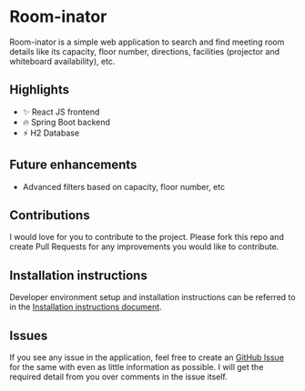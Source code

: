 # Room-inator

Room-inator is a simple web application to search and find meeting room details like its capacity, floor number, directions, facilities (projector and whiteboard availability), etc.

## Highlights

-   ✨ React JS frontend
-   🔥 Spring Boot backend
-   ⚡ H2 Database

## Future enhancements

-   Advanced filters based on capacity, floor number, etc

## Contributions

I would love for you to contribute to the project. Please fork this repo and create Pull Requests for any improvements you would like to contribute.

## Installation instructions

Developer environment setup and installation instructions can be referred to in the [Installation instructions document](./INSTALLATION.md).

## Issues

If you see any issue in the application, feel free to create an [GitHub Issue](https://github.com/anushibin007/room-inator/issues) for the same with even as little information as possible. I will get the required detail from you over comments in the issue itself.

